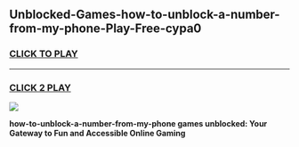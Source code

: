
## Unblocked-Games-how-to-unblock-a-number-from-my-phone-Play-Free-cypa0
<h3>
<a href="https://premium76.site?title=how-to-unblock-a-number-from-my-phone&ref=23A">CLICK TO PLAY</a></h3>
<hr>

<h3>
<a href="https://premium76.site?title=how-to-unblock-a-number-from-my-phone&ref=23A">CLICK 2 PLAY</a>
  
</h3>

<a href="https://premium76.site?title=how-to-unblock-a-number-from-my-phone&ref=23A"><img src="https://clearcache.store/games.png"></a>


**how-to-unblock-a-number-from-my-phone games unblocked: Your Gateway to Fun and Accessible Online Gaming**
